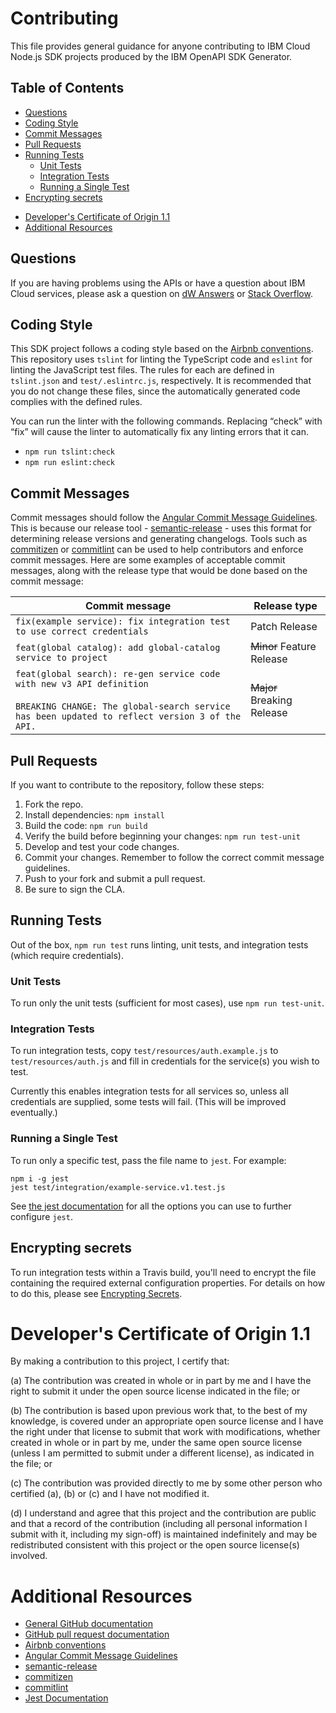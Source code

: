 # Contributing

This file provides general guidance for anyone contributing to IBM Cloud Node.js SDK projects produced
by the IBM OpenAPI SDK Generator.

## Table of Contents
<!--
  The TOC below is generated using the `markdown-toc` node package.

      https://github.com/jonschlinkert/markdown-toc

  You should regenerate the TOC after making changes to this file.

      markdown-toc -i --maxdepth 4 CONTRIBUTING_nodejs.md
  -->

<!-- toc -->

  * [Questions](#questions)
  * [Coding Style](#coding-style)
  * [Commit Messages](#commit-messages)
  * [Pull Requests](#pull-requests)
  * [Running Tests](#running-tests)
    + [Unit Tests](#unit-tests)
    + [Integration Tests](#integration-tests)
    + [Running a Single Test](#running-a-single-test)
  * [Encrypting secrets](#encrypting-secrets)
- [Developer's Certificate of Origin 1.1](#developers-certificate-of-origin-11)
- [Additional Resources](#additional-resources)

<!-- tocstop -->

## Questions
If you are having problems using the APIs or have a question about IBM Cloud services, please ask a question on
[dW Answers](https://developer.ibm.com/answers/questions/ask/?topics=ibm-cloud)
or [Stack Overflow](http://stackoverflow.com/questions/ask?tags=ibm-cloud).

## Coding Style
This SDK project follows a coding style based on the [Airbnb conventions](https://github.com/airbnb/javascript).
This repository uses `tslint` for linting the TypeScript code and `eslint` for linting the JavaScript test files.
The rules for each are defined in `tslint.json` and `test/.eslintrc.js`, respectively.
It is recommended that you do not change these files, since the automatically generated code complies with the defined rules.

You can run the linter with the following commands. Replacing “check” with “fix” will cause the linter to automatically fix any linting errors that it can.
- `npm run tslint:check`
- `npm run eslint:check`

## Commit Messages
Commit messages should follow the [Angular Commit Message Guidelines](https://github.com/angular/angular/blob/master/CONTRIBUTING.md#-commit-message-guidelines).
This is because our release tool - [semantic-release](https://github.com/semantic-release/semantic-release) -
uses this format for determining release versions and generating changelogs.
Tools such as [commitizen](https://github.com/commitizen/cz-cli) or [commitlint](https://github.com/conventional-changelog/commitlint)
can be used to help contributors and enforce commit messages.
Here are some examples of acceptable commit messages, along with the release type that would be done based on the commit message:

| Commit message                                                                                                                                                              | Release type               |
|-----------------------------------------------------------------------------------------------------------------------------------------------------------------------------|----------------------------|
| `fix(example service): fix integration test to use correct credentials`                                                                                                 | Patch Release              |
| `feat(global catalog): add global-catalog service to project`                                                                                                               | ~~Minor~~ Feature Release  |
| `feat(global search): re-gen service code with new v3 API definition`<br><br>`BREAKING CHANGE: The global-search service has been updated to reflect version 3 of the API.` | ~~Major~~ Breaking Release |

## Pull Requests
If you want to contribute to the repository, follow these steps:  
1. Fork the repo.
2. Install dependencies: `npm install`
3. Build the code: `npm run build`
4. Verify the build before beginning your changes: `npm run test-unit`
5. Develop and test your code changes.
6. Commit your changes. Remember to follow the correct commit message guidelines.
7. Push to your fork and submit a pull request.
8. Be sure to sign the CLA.

## Running Tests
Out of the box, `npm run test` runs linting, unit tests, and integration tests (which require credentials).

### Unit Tests
To run only the unit tests (sufficient for most cases), use `npm run test-unit`.

### Integration Tests
To run integration tests, copy `test/resources/auth.example.js` to `test/resources/auth.js` and fill in
credentials for the service(s) you wish to test.

Currently this enables integration tests for all services so, unless all credentials are supplied, some tests will fail.
(This will be improved eventually.)

### Running a Single Test
To run only a specific test, pass the file name to `jest`. For example:

```
npm i -g jest
jest test/integration/example-service.v1.test.js
```

See [the jest documentation](https://jestjs.io/docs/en/cli) for all the options you can use to further configure `jest`.

## Encrypting secrets
To run integration tests within a Travis build, you'll need to encrypt the file containing the
required external configuration properties.
For details on how to do this, please see [Encrypting Secrets](EncryptingSecrets.md).

# Developer's Certificate of Origin 1.1
By making a contribution to this project, I certify that:

(a) The contribution was created in whole or in part by me and I
   have the right to submit it under the open source license
   indicated in the file; or

(b) The contribution is based upon previous work that, to the best
   of my knowledge, is covered under an appropriate open source
   license and I have the right under that license to submit that
   work with modifications, whether created in whole or in part
   by me, under the same open source license (unless I am
   permitted to submit under a different license), as indicated
   in the file; or

(c) The contribution was provided directly to me by some other
   person who certified (a), (b) or (c) and I have not modified
   it.

(d) I understand and agree that this project and the contribution
   are public and that a record of the contribution (including all
   personal information I submit with it, including my sign-off) is
   maintained indefinitely and may be redistributed consistent with
   this project or the open source license(s) involved.

# Additional Resources
- [General GitHub documentation](https://help.github.com/)
- [GitHub pull request documentation](https://help.github.com/en/github/collaborating-with-issues-and-pull-requests/about-pull-requests)
- [Airbnb conventions](https://github.com/airbnb/javascript)
- [Angular Commit Message Guidelines](https://github.com/angular/angular/blob/master/CONTRIBUTING.md#-commit-message-guidelines)
- [semantic-release](https://github.com/semantic-release/semantic-release)
- [commitizen](https://github.com/commitizen/cz-cli)
- [commitlint](https://github.com/conventional-changelog/commitlint)
- [Jest Documentation](https://jestjs.io/docs/en/cli)